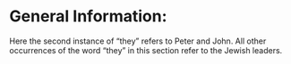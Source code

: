 # General Information:

Here the second instance of “they” refers to Peter and John. All other occurrences of the word “they” in this section refer to the Jewish leaders.